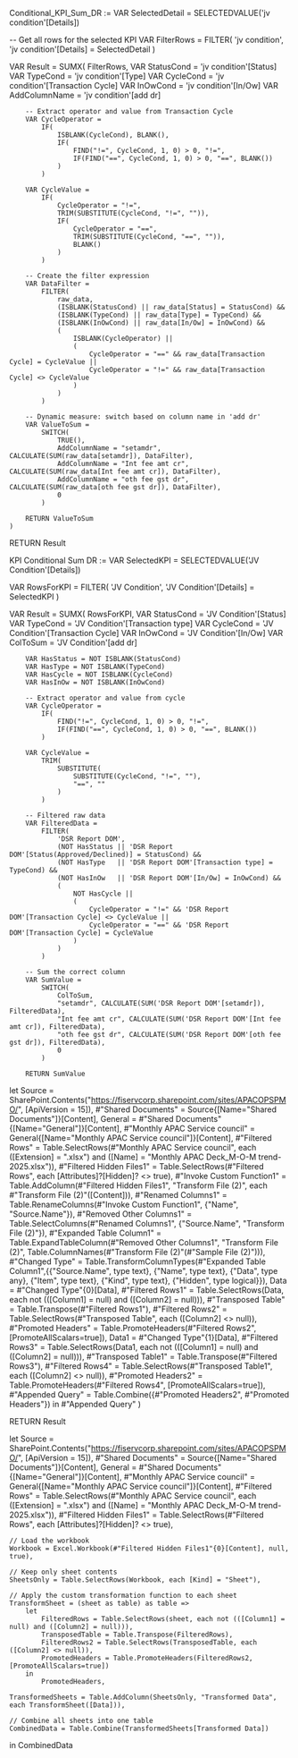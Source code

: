 Conditional_KPI_Sum_DR :=
VAR SelectedDetail = SELECTEDVALUE('jv condition'[Details])

-- Get all rows for the selected KPI
VAR FilterRows =
    FILTER(
        'jv condition',
        'jv condition'[Details] = SelectedDetail
    )

VAR Result =
    SUMX(
        FilterRows,
        VAR StatusCond = 'jv condition'[Status]
        VAR TypeCond = 'jv condition'[Type]
        VAR CycleCond = 'jv condition'[Transaction Cycle]
        VAR InOwCond = 'jv condition'[In/Ow]
        VAR AddColumnName = 'jv condition'[add dr]

        -- Extract operator and value from Transaction Cycle
        VAR CycleOperator =
            IF(
                ISBLANK(CycleCond), BLANK(),
                IF(
                    FIND("!=", CycleCond, 1, 0) > 0, "!=",
                    IF(FIND("==", CycleCond, 1, 0) > 0, "==", BLANK())
                )
            )

        VAR CycleValue =
            IF(
                CycleOperator = "!=",
                TRIM(SUBSTITUTE(CycleCond, "!=", "")),
                IF(
                    CycleOperator = "==",
                    TRIM(SUBSTITUTE(CycleCond, "==", "")),
                    BLANK()
                )
            )

        -- Create the filter expression
        VAR DataFilter =
            FILTER(
                raw_data,
                (ISBLANK(StatusCond) || raw_data[Status] = StatusCond) &&
                (ISBLANK(TypeCond) || raw_data[Type] = TypeCond) &&
                (ISBLANK(InOwCond) || raw_data[In/Ow] = InOwCond) &&
                (
                    ISBLANK(CycleOperator) ||
                    (
                        CycleOperator = "==" && raw_data[Transaction Cycle] = CycleValue ||
                        CycleOperator = "!=" && raw_data[Transaction Cycle] <> CycleValue
                    )
                )
            )

        -- Dynamic measure: switch based on column name in 'add dr'
        VAR ValueToSum =
            SWITCH(
                TRUE(),
                AddColumnName = "setamdr", CALCULATE(SUM(raw_data[setamdr]), DataFilter),
                AddColumnName = "Int fee amt cr", CALCULATE(SUM(raw_data[Int fee amt cr]), DataFilter),
                AddColumnName = "oth fee gst dr", CALCULATE(SUM(raw_data[oth fee gst dr]), DataFilter),
                0
            )

        RETURN ValueToSum
    )

RETURN Result





KPI Conditional Sum DR :=
VAR SelectedKPI = SELECTEDVALUE('JV Condition'[Details])

VAR RowsForKPI =
    FILTER(
        'JV Condition',
        'JV Condition'[Details] = SelectedKPI
    )

VAR Result =
    SUMX(
        RowsForKPI,
        VAR StatusCond = 'JV Condition'[Status]
        VAR TypeCond = 'JV Condition'[Transaction type]
        VAR CycleCond = 'JV Condition'[Transaction Cycle]
        VAR InOwCond = 'JV Condition'[In/Ow]
        VAR ColToSum = 'JV Condition'[add dr]

        VAR HasStatus = NOT ISBLANK(StatusCond)
        VAR HasType = NOT ISBLANK(TypeCond)
        VAR HasCycle = NOT ISBLANK(CycleCond)
        VAR HasInOw = NOT ISBLANK(InOwCond)

        -- Extract operator and value from cycle
        VAR CycleOperator =
            IF(
                FIND("!=", CycleCond, 1, 0) > 0, "!=",
                IF(FIND("==", CycleCond, 1, 0) > 0, "==", BLANK())
            )

        VAR CycleValue =
            TRIM(
                SUBSTITUTE(
                    SUBSTITUTE(CycleCond, "!=", ""),
                    "==", ""
                )
            )

        -- Filtered raw data
        VAR FilteredData =
            FILTER(
                'DSR Report DOM',
                (NOT HasStatus || 'DSR Report DOM'[Status(Approved/Declined)] = StatusCond) &&
                (NOT HasType   || 'DSR Report DOM'[Transaction type] = TypeCond) &&
                (NOT HasInOw   || 'DSR Report DOM'[In/Ow] = InOwCond) &&
                (
                    NOT HasCycle ||
                    (
                        CycleOperator = "!=" && 'DSR Report DOM'[Transaction Cycle] <> CycleValue ||
                        CycleOperator = "==" && 'DSR Report DOM'[Transaction Cycle] = CycleValue
                    )
                )
            )

        -- Sum the correct column
        VAR SumValue =
            SWITCH(
                ColToSum,
                "setamdr", CALCULATE(SUM('DSR Report DOM'[setamdr]), FilteredData),
                "Int fee amt cr", CALCULATE(SUM('DSR Report DOM'[Int fee amt cr]), FilteredData),
                "oth fee gst dr", CALCULATE(SUM('DSR Report DOM'[oth fee gst dr]), FilteredData),
                0
            )

        RETURN SumValue







let
    Source = SharePoint.Contents("https://fiservcorp.sharepoint.com/sites/APACOPSPMO/", [ApiVersion = 15]),
    #"Shared Documents" = Source{[Name="Shared Documents"]}[Content],
    General = #"Shared Documents"{[Name="General"]}[Content],
    #"Monthly APAC Service council" = General{[Name="Monthly APAC Service council"]}[Content],
    #"Filtered Rows" = Table.SelectRows(#"Monthly APAC Service council", each ([Extension] = ".xlsx") and ([Name] = "Monthly APAC Deck_M-O-M trend- 2025.xlsx")),
    #"Filtered Hidden Files1" = Table.SelectRows(#"Filtered Rows", each [Attributes]?[Hidden]? <> true),
    #"Invoke Custom Function1" = Table.AddColumn(#"Filtered Hidden Files1", "Transform File (2)", each #"Transform File (2)"([Content])),
    #"Renamed Columns1" = Table.RenameColumns(#"Invoke Custom Function1", {"Name", "Source.Name"}),
    #"Removed Other Columns1" = Table.SelectColumns(#"Renamed Columns1", {"Source.Name", "Transform File (2)"}),
    #"Expanded Table Column1" = Table.ExpandTableColumn(#"Removed Other Columns1", "Transform File (2)", Table.ColumnNames(#"Transform File (2)"(#"Sample File (2)"))),
    #"Changed Type" = Table.TransformColumnTypes(#"Expanded Table Column1",{{"Source.Name", type text}, {"Name", type text}, {"Data", type any}, {"Item", type text}, {"Kind", type text}, {"Hidden", type logical}}),
    Data = #"Changed Type"{0}[Data],
    #"Filtered Rows1" = Table.SelectRows(Data, each not (([Column1] = null) and ([Column2] = null))),
    #"Transposed Table" = Table.Transpose(#"Filtered Rows1"),
    #"Filtered Rows2" = Table.SelectRows(#"Transposed Table", each ([Column2] <> null)),
    #"Promoted Headers" = Table.PromoteHeaders(#"Filtered Rows2", [PromoteAllScalars=true]),
    Data1 = #"Changed Type"{1}[Data],
    #"Filtered Rows3" = Table.SelectRows(Data1, each not (([Column1] = null) and ([Column2] = null))),
    #"Transposed Table1" = Table.Transpose(#"Filtered Rows3"),
    #"Filtered Rows4" = Table.SelectRows(#"Transposed Table1", each ([Column2] <> null)),
    #"Promoted Headers2" = Table.PromoteHeaders(#"Filtered Rows4", [PromoteAllScalars=true]),
    #"Appended Query" = Table.Combine({#"Promoted Headers2", #"Promoted Headers"})
in
    #"Appended Query"
    )

RETURN Result








let
    Source = SharePoint.Contents("https://fiservcorp.sharepoint.com/sites/APACOPSPMO/", [ApiVersion = 15]),
    #"Shared Documents" = Source{[Name="Shared Documents"]}[Content],
    General = #"Shared Documents"{[Name="General"]}[Content],
    #"Monthly APAC Service council" = General{[Name="Monthly APAC Service council"]}[Content],
    #"Filtered Rows" = Table.SelectRows(#"Monthly APAC Service council", each ([Extension] = ".xlsx") and ([Name] = "Monthly APAC Deck_M-O-M trend- 2025.xlsx")),
    #"Filtered Hidden Files1" = Table.SelectRows(#"Filtered Rows", each [Attributes]?[Hidden]? <> true),

    // Load the workbook
    Workbook = Excel.Workbook(#"Filtered Hidden Files1"{0}[Content], null, true),

    // Keep only sheet contents
    SheetsOnly = Table.SelectRows(Workbook, each [Kind] = "Sheet"),

    // Apply the custom transformation function to each sheet
    TransformSheet = (sheet as table) as table =>
        let
            FilteredRows = Table.SelectRows(sheet, each not (([Column1] = null) and ([Column2] = null))),
            TransposedTable = Table.Transpose(FilteredRows),
            FilteredRows2 = Table.SelectRows(TransposedTable, each ([Column2] <> null)),
            PromotedHeaders = Table.PromoteHeaders(FilteredRows2, [PromoteAllScalars=true])
        in
            PromotedHeaders,

    TransformedSheets = Table.AddColumn(SheetsOnly, "Transformed Data", each TransformSheet([Data])),

    // Combine all sheets into one table
    CombinedData = Table.Combine(TransformedSheets[Transformed Data])

in
    CombinedData
